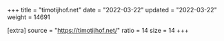 +++
title = "timotijhof.net"
date = "2022-03-22"
updated = "2022-03-22"
weight = 14691

[extra]
source = "https://timotijhof.net/"
ratio = 14
size = 14
+++
